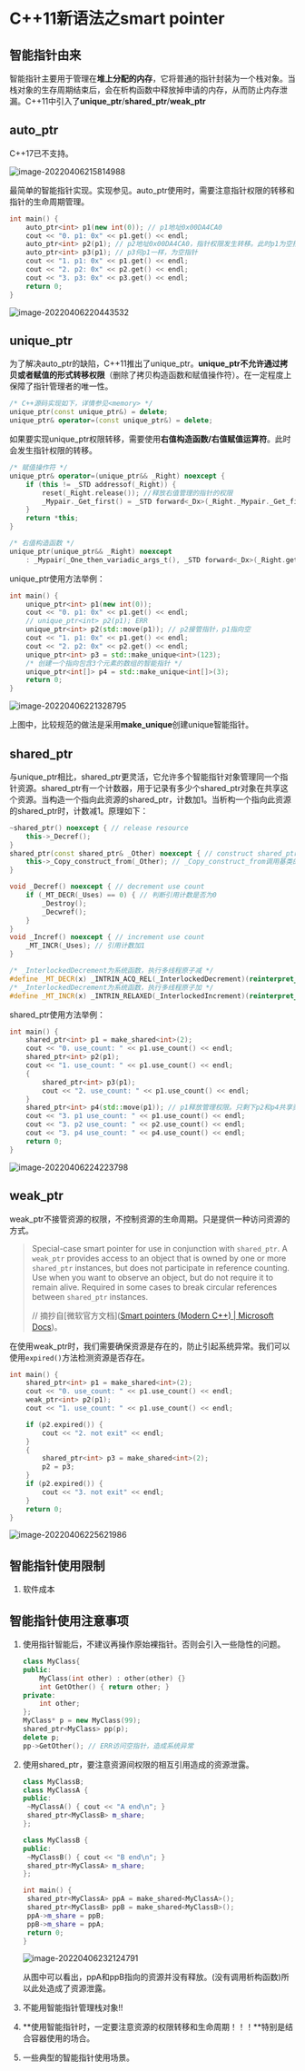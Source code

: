 # C++11新语法之smart pointer

## 智能指针由来

智能指针主要用于管理在**堆上分配的内存**，它将普通的指针封装为一个栈对象。当栈对象的生存周期结束后，会在析构函数中释放掉申请的内存，从而防止内存泄漏。C++11中引入了**unique_ptr**/**shared_ptr**/**weak_ptr**

## auto_ptr

C++17已不支持。

![image-20220406215814988](https://github.com/qbaobao/MyAwesomeCode/blob/master/C%2B%2B/smart_ptr/image-20220406215814988.png)

最简单的智能指针实现。实现参见<memory>。auto_ptr使用时，需要注意指针权限的转移和指针的生命周期管理。

```c++
int main() {
	auto_ptr<int> p1(new int(0)); // p1地址0x00DA4CA0
    cout << "0. p1: 0x" << p1.get() << endl;
	auto_ptr<int> p2(p1); // p2地址0x00DA4CA0，指针权限发生转移。此时p1为空指针
	auto_ptr<int> p3(p1); // p3何p1一样，为空指针
	cout << "1. p1: 0x" << p1.get() << endl;
	cout << "2. p2: 0x" << p2.get() << endl;
	cout << "3. p3: 0x" << p3.get() << endl;
	return 0;
}
```

![image-20220406220443532](https://github.com/qbaobao/MyAwesomeCode/blob/master/C%2B%2B/smart_ptr/image-20220406220443532.png)

## unique_ptr

为了解决auto_ptr的缺陷，C++11推出了unique_ptr。**unique_ptr不允许通过拷贝或者赋值的形式转移权限**（删除了拷贝构造函数和赋值操作符）。在一定程度上保障了指针管理者的唯一性。

```c++
/* C++源码实现如下，详情参见<memory> */
unique_ptr(const unique_ptr&) = delete;
unique_ptr& operator=(const unique_ptr&) = delete;
```

如果要实现unique_ptr权限转移，需要使用**右值构造函数/右值赋值运算符**。此时会发生指针权限的转移。

```c++
/* 赋值操作符 */
unique_ptr& operator=(unique_ptr&& _Right) noexcept {
    if (this != _STD addressof(_Right)) {
        reset(_Right.release()); //释放右值管理的指针的权限
        _Mypair._Get_first() = _STD forward<_Dx>(_Right._Mypair._Get_first()); //接管指针权限
    }
    return *this;
}

/* 右值构造函数 */
unique_ptr(unique_ptr&& _Right) noexcept
    : _Mypair(_One_then_variadic_args_t(), _STD forward<_Dx>(_Right.get_deleter()), _Right.release()) {}
```

unique_ptr使用方法举例：

```c++
int main() {
	unique_ptr<int> p1(new int(0));
	cout << "0. p1: 0x" << p1.get() << endl;
	// unique_ptr<int> p2(p1); ERR
	unique_ptr<int> p2(std::move(p1)); // p2接管指针，p1指向空
	cout << "1. p1: 0x" << p1.get() << endl;
	cout << "2. p2: 0x" << p2.get() << endl;
    unique_ptr<int> p3 = std::make_unique<int>(123);
    /* 创建一个指向包含3个元素的数组的智能指针 */
    unique_ptr<int[]> p4 = std::make_unique<int[]>(3);
	return 0;
}
```

![image-20220406221328795](https://github.com/qbaobao/MyAwesomeCode/blob/master/C%2B%2B/smart_ptr/image-20220406221328795.png)

上图中，比较规范的做法是采用**make_unique**创建unique智能指针。

## shared_ptr

与unique_ptr相比，shared_ptr更灵活，它允许多个智能指针对象管理同一个指针资源。shared_ptr有一个计数器，用于记录有多少个shared_ptr对象在共享这个资源。当构造一个指向此资源的shared_ptr，计数加1。当析构一个指向此资源的shared_ptr时，计数减1。原理如下：

```c++
~shared_ptr() noexcept { // release resource
    this->_Decref();
}
shared_ptr(const shared_ptr& _Other) noexcept { // construct shared_ptr object that owns same resource as _Other
    this->_Copy_construct_from(_Other); // _Copy_construct_from调用基类的_Incref函数，完成原子加
}

void _Decref() noexcept { // decrement use count
    if (_MT_DECR(_Uses) == 0) { // 判断引用计数是否为0
        _Destroy();
        _Decwref();
    }
}
void _Incref() noexcept { // increment use count
    _MT_INCR(_Uses); // 引用计数加1
}

/* _InterlockedDecrement为系统函数，执行多线程原子减 */
#define _MT_DECR(x) _INTRIN_ACQ_REL(_InterlockedDecrement)(reinterpret_cast<volatile long*>(&x))
/* _InterlockedDecrement为系统函数，执行多线程原子加 */
#define _MT_INCR(x) _INTRIN_RELAXED(_InterlockedIncrement)(reinterpret_cast<volatile long*>(&x))

```

shared_ptr使用方法举例：

```c++
int main() {
	shared_ptr<int> p1 = make_shared<int>(2);
	cout << "0. use_count: " << p1.use_count() << endl;
	shared_ptr<int> p2(p1);
	cout << "1. use_count: " << p1.use_count() << endl;
	{
		shared_ptr<int> p3(p1);
		cout << "2. use_count: " << p1.use_count() << endl;
	}
	shared_ptr<int> p4(std::move(p1)); // p1释放管理权限。只剩下p2和p4共享资源
	cout << "3. p1 use_count: " << p1.use_count() << endl;
	cout << "3. p2 use_count: " << p2.use_count() << endl;
	cout << "3. p4 use_count: " << p4.use_count() << endl;
	return 0;
}
```

![image-20220406224223798](https://github.com/qbaobao/MyAwesomeCode/blob/master/C%2B%2B/smart_ptr/image-20220406224223798.png)

## weak_ptr

weak_ptr不接管资源的权限，不控制资源的生命周期。只是提供一种访问资源的方式。

> Special-case smart pointer for use in conjunction with `shared_ptr`. A `weak_ptr` provides access to an object that is owned by one or more `shared_ptr` instances, but does not participate in reference counting. Use when you want to observe an object, but do not require it to remain alive. Required in some cases to break circular references between `shared_ptr` instances. 
>
> // 摘抄自[微软官方文档]([Smart pointers (Modern C++) | Microsoft Docs](https://docs.microsoft.com/en-us/cpp/cpp/smart-pointers-modern-cpp?view=msvc-170))。

在使用weak_ptr时，我们需要确保资源是存在的，防止引起系统异常。我们可以使用`expired()`方法检测资源是否存在。

```c++
int main() {
	shared_ptr<int> p1 = make_shared<int>(2);
	cout << "0. use_count: " << p1.use_count() << endl;
	weak_ptr<int> p2(p1);
	cout << "1. use_count: " << p1.use_count() << endl;

	if (p2.expired()) {
		cout << "2. not exit" << endl;
	}
	{
		shared_ptr<int> p3 = make_shared<int>(2);
		p2 = p3;
	}
	if (p2.expired()) {
		cout << "3. not exit" << endl;
	}
	return 0;
}
```

![image-20220406225621986](https://github.com/qbaobao/MyAwesomeCode/blob/master/C%2B%2B/smart_ptr/image-20220406225621986.png)

## 智能指针使用限制

1. 软件成本

## 智能指针使用注意事项

1. 使用指针智能后，不建议再操作原始裸指针。否则会引入一些隐性的问题。

   ```c++
   class MyClass{
   public:
       MyClass(int other) : other(other) {}
       int GetOther() { return other; }
   private:
       int other;
   };
   MyClass* p = new MyClass(99);
   shared_ptr<MyClass> pp(p);
   delete p;
   pp->GetOther(); // ERR访问空指针，造成系统异常
   ```

2. 使用shared_ptr，要注意资源间权限的相互引用造成的资源泄露。

   ```c++
   class MyClassB;
   class MyClassA {
   public:
   	~MyClassA() { cout << "A end\n"; }
   	shared_ptr<MyClassB> m_share;
   };
   
   class MyClassB {
   public:
   	~MyClassB() { cout << "B end\n"; }
   	shared_ptr<MyClassA> m_share;
   };
   
   int main() {
   	shared_ptr<MyClassA> ppA = make_shared<MyClassA>();
   	shared_ptr<MyClassB> ppB = make_shared<MyClassB>();
   	ppA->m_share = ppB;
   	ppB->m_share = ppA;
   	return 0;
   }
   ```

   ![image-20220406232124791](https://github.com/qbaobao/MyAwesomeCode/blob/master/C%2B%2B/smart_ptr/image-20220406232124791.png)

   从图中可以看出，ppA和ppB指向的资源并没有释放。(没有调用析构函数)所以此处造成了资源泄露。

3. 不能用智能指针管理栈对象!!

4. **使用智能指针时，一定要注意资源的权限转移和生命周期！！！**特别是结合容器使用的场合。

5. 一些典型的智能指针使用场景。
